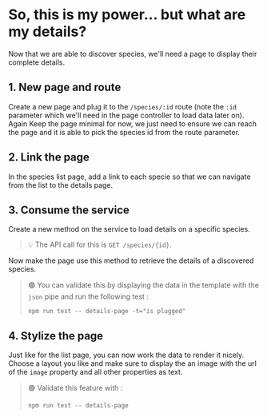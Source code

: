 # So, this is my power... but what are my details?

Now that we are able to discover species, we'll need a page to display their complete details.

## 1. New page and route

Create a new page and plug it to the `/species/:id` route (note the `:id` parameter which we'll need
in the page controller to load data later on). Again Keep the page minimal for now, we just need to
ensure we can reach the page and it is able to pick the species id from the route parameter.

## 2. Link the page

In the species list page, add a link to each specie so that we can navigate from the list to the
details page.

## 3. Consume the service

Create a new method on the service to load details on a specific species.

> 💡 The API call for this is `GET /species/{id}`.

Now make the page use this method to retrieve the details of a discovered species.

> 🟢 You can validate this by displaying the data in the template with the `json` pipe and run the
> following test :
>
> ```shell
> npm run test -- details-page -t="is plugged"
> ```

## 4. Stylize the page

Just like for the list page, you can now work the data to render it nicely. Choose a layout you like
and make sure to display the an image with the url of the `image` property and all other properties
as text.

> 🟢 Validate this feature with :
>
> ```shell
> npm run test -- details-page
> ```
